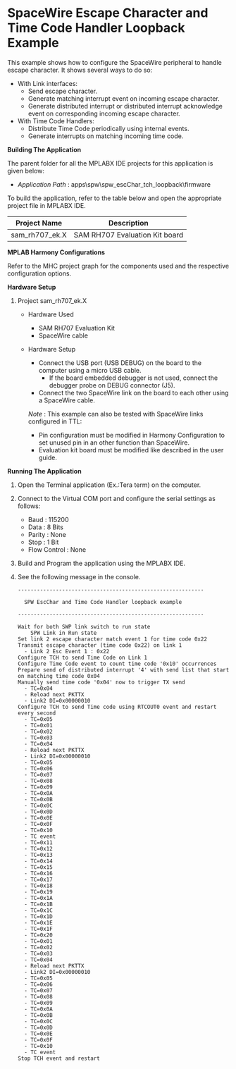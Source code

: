 # SpaceWire Escape Character and Time Code Handler Loopback Example

This example shows how to configure the SpaceWire peripheral to handle escape character. It shows several ways to do so:

* With Link interfaces:
  * Send escape character.
  * Generate matching interrupt event on incoming escape character.
  * Generate distributed interrupt or distributed interrupt acknowledge event on corresponding incoming escape character.
* With Time Code Handlers:
  * Distribute Time Code periodically using internal events.
  * Generate interrupts on matching incoming time code.

**Building The Application**

The parent folder for all the MPLABX IDE projects for this application is given below:

* *Application Path* : apps\spw\spw_escChar_tch_loopback\firmware

To build the application, refer to the table below and open the appropriate project file in MPLABX IDE.

| Project Name  | Description   |
| ------------- |:-------------:|
| sam_rh707_ek.X | SAM RH707 Evaluation Kit board  |

**MPLAB Harmony Configurations**

Refer to the MHC project graph for the components used and the respective configuration options.

**Hardware Setup**

1. Project sam_rh707_ek.X
    * Hardware Used
        * SAM RH707 Evaluation Kit
        * SpaceWire cable
    * Hardware Setup
        * Connect the USB port (USB DEBUG) on the board to the computer using a micro USB cable.
            * If the board embedded debugger is not used, connect the debugger probe on DEBUG connector (J5).
        * Connect the two SpaceWire link on the board to each other using a SpaceWire cable.

        *Note* : This example can also be tested with SpaceWire links configured in TTL:
        * Pin configuration must be modified in Harmony Configuration to set unused pin in an other function than SpaceWire.
        * Evaluation kit board must be modified like described in the user guide.

**Running The Application**

1. Open the Terminal application (Ex.:Tera term) on the computer.
2. Connect to the Virtual COM port and configure the serial settings as follows:
    * Baud : 115200
    * Data : 8 Bits
    * Parity : None
    * Stop : 1 Bit
    * Flow Control : None
3. Build and Program the application using the MPLABX IDE.
4. See the following message in the console.

    ```console
    -----------------------------------------------------------

      SPW EscChar and Time Code Handler loopback example       

    -----------------------------------------------------------

    Wait for both SWP link switch to run state
        SPW Link in Run state
    Set link 2 escape character match event 1 for time code 0x22
    Transmit escape character (time code 0x22) on link 1
      - Link 2 Esc Event 1 : 0x22
    Configure TCH to send Time Code on Link 1
    Configure Time Code event to count time code '0x10' occurrences
    Prepare send of distributed interrupt '4' with send list that start on matching time code 0x04
    Manually send time code '0x04' now to trigger TX send
      - TC=0x04
      - Reload next PKTTX
      - Link2 DI=0x00000010
    Configure TCH to send Time code using RTCOUT0 event and restart every second
      - TC=0x05
      - TC=0x01
      - TC=0x02
      - TC=0x03
      - TC=0x04
      - Reload next PKTTX
      - Link2 DI=0x00000010
      - TC=0x05
      - TC=0x06
      - TC=0x07
      - TC=0x08
      - TC=0x09
      - TC=0x0A
      - TC=0x0B
      - TC=0x0C
      - TC=0x0D
      - TC=0x0E
      - TC=0x0F
      - TC=0x10
      - TC event
      - TC=0x11
      - TC=0x12
      - TC=0x13
      - TC=0x14
      - TC=0x15
      - TC=0x16
      - TC=0x17
      - TC=0x18
      - TC=0x19
      - TC=0x1A
      - TC=0x1B
      - TC=0x1C
      - TC=0x1D
      - TC=0x1E
      - TC=0x1F
      - TC=0x20
      - TC=0x01
      - TC=0x02
      - TC=0x03
      - TC=0x04
      - Reload next PKTTX
      - Link2 DI=0x00000010
      - TC=0x05
      - TC=0x06
      - TC=0x07
      - TC=0x08
      - TC=0x09
      - TC=0x0A
      - TC=0x0B
      - TC=0x0C
      - TC=0x0D
      - TC=0x0E
      - TC=0x0F
      - TC=0x10
      - TC event
    Stop TCH event and restart
    ```
